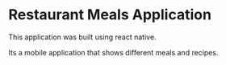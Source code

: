 # Restaurant Meals Application

This application was built using react native. 

Its a mobile application that shows different meals and recipes. 
